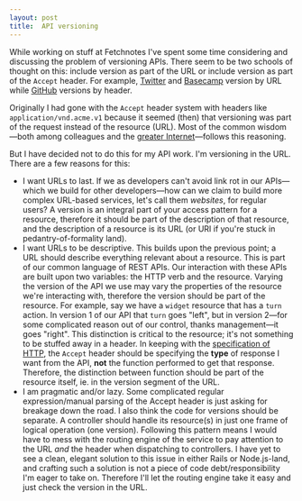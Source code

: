```yaml
---
layout: post
title:  API versioning
---
```


While working on stuff at Fetchnotes I've spent some time considering and discussing the problem of versioning APIs. There seem to be two schools of thought on this: include version as part of the URL or include version as part of the `Accept` header. For example, [Twitter][twitter] and [Basecamp][basecamp] version by URL while [GitHub][github] versions by header.

Originally I had gone with the `Accept` header system with headers like `application/vnd.acme.v1` because it seemed (then) that versioning was part of the request instead of the resource (URL). Most of the common wisdom—both among colleagues and the [greater Internet](http://stackoverflow.com/questions/389169/best-practices-for-api-versioning)—follows this reasoning.

But I have decided not to do this for my API work. I'm versioning in the URL. There are a few reasons for this:

* I want URLs to last. If we as developers can't avoid link rot in our APIs—which we build for other developers—how can we claim to build more complex URL-based services, let's call them *websites*, for regular users? A version is an integral part of your access pattern for a resource, therefore it should be part of the description of that resource, and the description of a resource is its URL (or URI if you're stuck in pedantry-of-formality land).
* I want URLs to be descriptive. This builds upon the previous point; a URL should describe everything relevant about a resource. This is part of our common language of REST APIs. Our interaction with these APIs are built upon two variables: the HTTP verb and the resource. Varying the version of the API we use may vary the properties of the resource we're interacting with, therefore the version should be part of the resource. For example, say we have a `widget` resource that has a `turn` action. In version 1 of our API that `turn` goes "left", but in version 2—for some complicated reason out of our control, thanks management—it goes "right". This distinction is critical to the resource; it's not something to be stuffed away in a header. In keeping with the [specification of HTTP][http], the `Accept` header should be specifying the **type** of response I want from the API, **not** the function performed to get that response. Therefore, the distinction between function should be part of the resource itself, ie. in the version segment of the URL.
* I am pragmatic and/or lazy. Some complicated regular expression/manual parsing of the Accept header is just asking for breakage down the road. I also think the code for versions should be separate. A controller should handle its resource(s) in just one frame of logical operation (one version). Following this pattern means I would have to mess with the routing engine of the service to pay attention to the URL *and* the header when dispatching to controllers. I have yet to see a clean, elegant solution to this issue in either Rails or Node.js-land, and crafting such a solution is not a piece of code debt/responsibility I'm eager to take on. Therefore I'll let the routing engine take it easy and just check the version in the URL.

[twitter]:  https://dev.twitter.com/docs/api/1.1/get/statuses/home_timeline
[basecamp]: https://github.com/basecamp/bcx-api/
[github]:   https://developer.github.com/v3/media/#request-specific-version
[http]:     http://www.w3.org/Protocols/rfc2616/rfc2616-sec14.html#sec14.1
